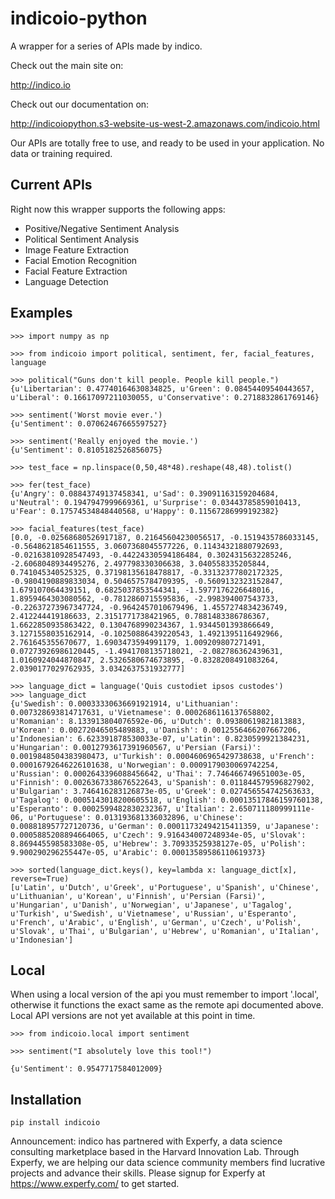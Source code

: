 indicoio-python
===============

A wrapper for a series of APIs made by indico.

Check out the main site on:

http://indico.io

Check out our documentation on:

http://indicoiopython.s3-website-us-west-2.amazonaws.com/indicoio.html

Our APIs are totally free to use, and ready to be used in your application. No data or training required.

Current APIs
------------

Right now this wrapper supports the following apps:

- Positive/Negative Sentiment Analysis
- Political Sentiment Analysis
- Image Feature Extraction
- Facial Emotion Recognition
- Facial Feature Extraction
- Language Detection

Examples
--------
```
>>> import numpy as np

>>> from indicoio import political, sentiment, fer, facial_features, language

>>> political("Guns don't kill people. People kill people.")
{u'Libertarian': 0.47740164630834825, u'Green': 0.08454409540443657, u'Liberal': 0.16617097211030055, u'Conservative': 0.2718832861769146}

>>> sentiment('Worst movie ever.')
{u'Sentiment': 0.07062467665597527}

>>> sentiment('Really enjoyed the movie.')
{u'Sentiment': 0.8105182526856075}

>>> test_face = np.linspace(0,50,48*48).reshape(48,48).tolist()

>>> fer(test_face)
{u'Angry': 0.08843749137458341, u'Sad': 0.39091163159204684, u'Neutral': 0.1947947999669361, u'Surprise': 0.03443785859010413, u'Fear': 0.17574534848440568, u'Happy': 0.11567286999192382}

>>> facial_features(test_face)
[0.0, -0.02568680526917187, 0.21645604230056517, -0.1519435786033145, -0.5648621854611555, 3.0607368045577226, 0.11434321880792693, -0.02163810928547493, -0.44224330594186484, 0.3024315632285246, -2.6068048934495276, 2.497798330306638, 3.040558335205844, 0.741045340525325, 0.37198135618478817, -0.33132377802172325, -0.9804190889833034, 0.5046575784709395, -0.5609132323152847, 1.679107064439151, 0.6825037853544341, -1.5977176226648016, 1.8959464303080562, -0.7812860715595836, -2.998394007543733, -0.22637273967347724, -0.9642457010679496, 1.4557274834236749, 2.412244419186633, 2.3151771738421965, 0.7881483386786367, 1.6622850935863422, 0.1304768990234367, 1.9344501393866649, 3.1271558035162914, -0.10250886439220543, 1.4921395116492966, 2.761645355670677, 1.6903473594991179, 1.009209807271491, 0.07273926986120445, -1.4941708135718021, -2.082786362439631, 1.0160924044870847, 2.5326580674673895, -0.8328208491083264, 2.0390177029762935, 3.0342637531932777]

>>> language_dict = language('Quis custodiet ipsos custodes')
>>> language_dict
{u'Swedish': 0.00033330636691921914, u'Lithuanian': 0.007328693814717631, u'Vietnamese': 0.0002686116137658802, u'Romanian': 8.133913804076592e-06, u'Dutch': 0.09380619821813883, u'Korean': 0.00272046505489883, u'Danish': 0.0012556466207667206, u'Indonesian': 6.623391878530033e-07, u'Latin': 0.8230599921384231, u'Hungarian': 0.0012793617391960567, u'Persian (Farsi)': 0.0019848504383980473, u'Turkish': 0.0004606965429738638, u'French': 0.00016792646226101638, u'Norwegian': 0.0009179030069742254, u'Russian': 0.0002643396088456642, u'Thai': 7.746466749651003e-05, u'Finnish': 0.0026367338676522643, u'Spanish': 0.011844579596827902, u'Bulgarian': 3.746416283126873e-05, u'Greek': 0.027456554742563633, u'Tagalog': 0.0005143018200605518, u'English': 0.00013517846159760138, u'Esperanto': 0.0002599482830232367, u'Italian': 2.650711180999111e-06, u'Portuguese': 0.013193681336032896, u'Chinese': 0.008818957727120736, u'German': 0.00011732494215411359, u'Japanese': 0.0005885208894664065, u'Czech': 9.916434007248934e-05, u'Slovak': 8.869445598583308e-05, u'Hebrew': 3.70933525938127e-05, u'Polish': 9.900290296255447e-05, u'Arabic': 0.00013589586110619373}

>>> sorted(language_dict.keys(), key=lambda x: language_dict[x], reverse=True)
[u'Latin', u'Dutch', u'Greek', u'Portuguese', u'Spanish', u'Chinese', u'Lithuanian', u'Korean', u'Finnish', u'Persian (Farsi)', u'Hungarian', u'Danish', u'Norwegian', u'Japanese', u'Tagalog', u'Turkish', u'Swedish', u'Vietnamese', u'Russian', u'Esperanto', u'French', u'Arabic', u'English', u'German', u'Czech', u'Polish', u'Slovak', u'Thai', u'Bulgarian', u'Hebrew', u'Romanian', u'Italian', u'Indonesian']

```

Local
--------
When using a local version of the api you must remember to import '.local', otherwise it functions the exact same as the remote api documented above. Local API versions are not yet available at this point in time.

```
>>> from indicoio.local import sentiment

>>> sentiment("I absolutely love this tool!")

{u'Sentiment': 0.9547717584012009}

```

Installation
------------
```
pip install indicoio
```

Announcement: indico has partnered with Experfy, a data science consulting marketplace based in the Harvard Innovation Lab.  Through Experfy, we are helping our data science community members find lucrative projects and advance their skills. Please signup for Experfy at https://www.experfy.com/ to get started.
